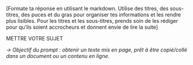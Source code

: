 [Formate ta réponse en utilisant le markdown. Utilise des titres, des sous-titres, des puces et du gras pour organiser tes informations et les rendre plus lisibles. Pour les titres et les sous-titres, prends soin de les rédiger pour qu’ils soient accrocheurs et donnent envie de lire la suite]

METTRE VOTRE SUJET

_→ Objectif du prompt : obtenir un texte mis en page, prêt à être copié/collé dans un document ou un contenu en ligne._